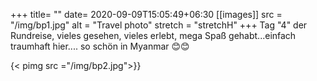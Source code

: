 +++
title= ""
date= 2020-09-09T15:05:49+06:30
[[images]]
  src  = "/img/bp1.jpg"
  alt  = "Travel photo"
  stretch = "stretchH"
+++
Tag "4" der Rundreise, vieles gesehen, vieles erlebt, mega Spaß gehabt...einfach traumhaft hier.... so schön in Myanmar 😊😊
<!--more-->
{< pimg src ="/img/bp2.jpg">}}
